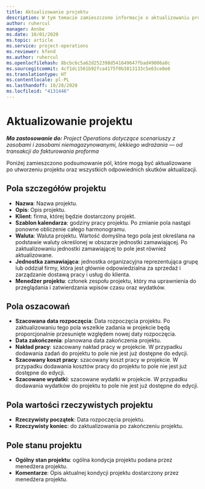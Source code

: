 ```yaml
---
title: Aktualizowanie projektu
description: W tym temacie zamieszczono informacje o aktualizowaniu projektu w Project Operations.
author: ruhercul
manager: Annbe
ms.date: 10/01/2020
ms.topic: article
ms.service: project-operations
ms.reviewer: kfend
ms.author: ruhercul
ms.openlocfilehash: 8bcbc6c5a62d252398d541649647fbad49006a0c
ms.sourcegitcommit: 4cf1dc1561b92fca4175f0b3813133c5e63ce8e6
ms.translationtype: HT
ms.contentlocale: pl-PL
ms.lasthandoff: 10/28/2020
ms.locfileid: "4131446"
---
```

# <a name="update-a-project"></a>Aktualizowanie projektu

_**Ma zastosowanie do:** Project Operations dotyczące scenariuszy z zasobami i zasobami niemagazynowanymi, lekkiego wdrażania — od transakcji do fakturowania proforma_

Poniżej zamieszczono podsumowanie pól, które mogą być aktualizowane po utworzeniu projektu oraz wszystkich odpowiednich skutków aktualizacji.

## <a name="project-detail-fields"></a>Pola szczegółów projektu

- **Nazwa**: Nazwa projektu.
- **Opis**: Opis projektu.
- **Klient**: firma, której będzie dostarczony projekt.
- **Szablon kalendarza**: godziny pracy projektu. Po zmianie pola nastąpi ponowne obliczenie całego harmonogramu.
- **Waluta**: Waluta projektu. Wartość domyślna tego pola jest określana na podstawie waluty określonej w obszarze jednostki zamawiającej. Po zaktualizowaniu jednostki zamawiającej to pole jest również aktualizowane.
- **Jednostka zamawiająca**: jednostka organizacyjna reprezentująca grupę lub oddział firmy, która jest głównie odpowiedzialna za sprzedaż i zarządzanie dostawą pracy i usług do klienta. 
- **Menedżer projektu**: członek zespołu projektu, który ma uprawnienia do przeglądania i zatwierdzania wpisów czasu oraz wydatków.

## <a name="estimate-fields"></a>Pola oszacowań

- **Szacowana data rozpoczęcia**: Data rozpoczęcia projektu. Po zaktualizowaniu tego pola wszelkie zadania w projekcie będą proporcjonalnie przesunięte względem nowej daty rozpoczęcia.
- **Data zakończenia**: planowana data zakończenia projektu.
- **Nakład pracy**: szacowany nakład pracy w projekcie. W przypadku dodawania zadań do projektu to pole nie jest już dostępne do edycji.
- **Szacowany koszt pracy**: szacowany koszt pracy w projekcie. W przypadku dodawania kosztów pracy do projektu to pole nie jest już dostępne do edycji.
- **Szacowane wydatki**: szacowane wydatki w projekcie. W przypadku dodawania wydatków do projektu to pole nie jest już dostępne do edycji.

## <a name="project-actual-fields"></a>Pola wartości rzeczywistych projektu
- **Rzeczywisty początek**: Data rozpoczęcia projektu.
- **Rzeczywisty koniec**: do zaktualizowania po zakończeniu projektu.

## <a name="project-status-fields"></a>Pole stanu projektu

- **Ogólny stan projektu**: ogólna kondycja projektu podana przez menedżera projektu.
- **Komentarze**: Opis aktualnej kondycji projektu dostarczony przez menedżera projektu.


